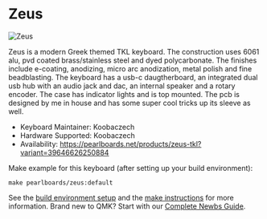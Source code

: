 # Zeus

![Zeus](https://i.imgur.com/jdCaP1mh.jpg)

Zeus is a modern Greek themed TKL keyboard. The construction uses 6061 alu, pvd coated brass/stainless steel and dyed polycarbonate. The finishes include e-coating, anodizing, micro arc anodization, metal polish and fine beadblasting. The keyboard has a usb-c daugtherboard, an integrated dual usb hub with an audio jack and dac, an internal speaker and a rotary encoder. The case has indicator lights and is top mounted. The pcb is designed by me in house and has some super cool tricks up its sleeve as well.

* Keyboard Maintainer: Koobaczech
* Hardware Supported: Koobaczech
* Availability: https://pearlboards.net/products/zeus-tkl?variant=39646626250884

Make example for this keyboard (after setting up your build environment):

    make pearlboards/zeus:default

See the [build environment setup](https://docs.qmk.fm/#/getting_started_build_tools) and the [make instructions](https://docs.qmk.fm/#/getting_started_make_guide) for more information. Brand new to QMK? Start with our [Complete Newbs Guide](https://docs.qmk.fm/#/newbs).
